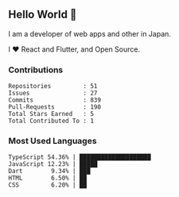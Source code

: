 ## Hello World 👋

I am a developer of web apps and other in Japan.

I ❤️ React and Flutter, and Open Source.

### Contributions

<!-- contributions start -->

    Repositories         : 51
    Issues               : 27
    Commits              : 839
    Pull-Requests        : 190
    Total Stars Earned   : 5
    Total Contributed To : 1

<!-- contributions end -->

### Most Used Languages

<!-- most-used-languages start -->

    TypeScript 54.36% | ████████████████████
    JavaScript 12.23% | █████
    Dart        9.34% | ███
    HTML        6.50% | ██
    CSS         6.20% | ██

<!-- most-used-languages end -->
